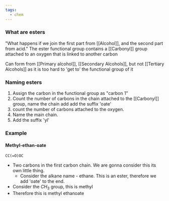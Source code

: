 ```yaml
---
tags:
  - chem
---
```

### What are esters
"What happens if we join the first part from [[Alcohol]], and the second part from acid."
The ester functional group contains a [[Carbonyl]] group attached to an oxygen that is linked to another carbon



Can form from [[Primary alcohol]], [[Secondary Alcohols]], but not [[Tertiary Alcohols]] as it is too hard to 'get to' the functional group of it
### Naming esters
1. Assign the carbon in the functional group as "carbon 1"
2. Count the number of carbons in the chain attached to the [[Carbonyl]] group, name the chain add add the suffix 'oate'
3. count the number of carbons attached to the oxygen.
4. Name the main chain.
5. Add the suffix 'yl'

### Example
#### Methyl-ethan-oate
```smiles
CC(=O)OC
```
- Two carbons in the first carbon chain. We are gonna consider this its own little thing.
	- Consider the alkane name - ethane. This is an ester, therefore we add 'oate' to the end.
-  Consider the $CH_3$ group, this is methyl
- Therefore this is methyl ethanoate










